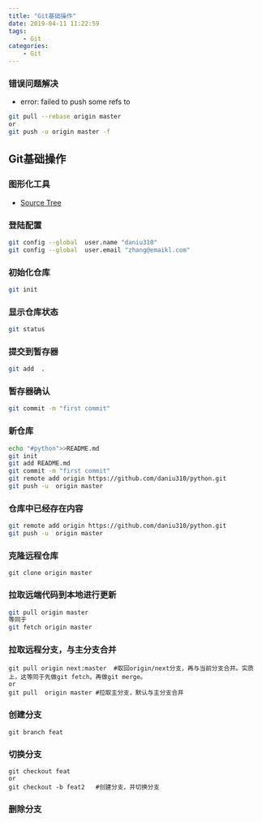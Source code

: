 ```yaml
---
title: "Git基础操作"
date: 2019-04-11 11:22:59
tags:
    - Git
categories:
    - Git
---
```



### 错误问题解决
- error: failed to push some refs to
```bash
git pull --rebase origin master
or
git push -u origin master -f
```
## Git基础操作

### 图形化工具
- [Source Tree](https://www.sourcetreeapp.com/)

### 登陆配置
```bash
git config --global  user.name "daniu310"
git config --global  user.email "zhang@emaikl.com"
```
### 初始化仓库
```bash
git init
```
### 显示仓库状态
```bash
git status
```
### 提交到暂存器
```bash
git add  .
```
### 暂存器确认
```bash
git commit -m "first commit"
```
### 新仓库
```bash
echo "#python">>README.md
git init
git add README.md
git commit -m "first commit"
git remote add origin https://github.com/daniu310/python.git
git push -u  origin master
```
### 仓库中已经存在内容
```bash
git remote add origin https://github.com/daniu310/python.git
git push -u  origin master
```
### 克隆远程仓库
```
git clone origin master
```
### 拉取远端代码到本地进行更新
```bash
git pull origin master
等同于
git fetch origin master
```
### 拉取远程分支，与主分支合并
```
git pull origin next:master  #取回origin/next分支，再与当前分支合并。实质上，这等同于先做git fetch，再做git merge。
or
git pull  origin master #拉取主分支，默认与主分支合并
```
### 创建分支
```
git branch feat
```
### 切换分支
```
git checkout feat
or
git checkout -b feat2   #创建分支，并切换分支
```
### 删除分支
```

```
